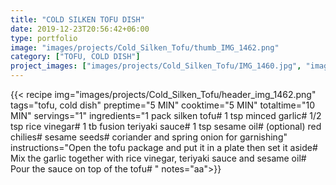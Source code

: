 ```yaml
---
title: "COLD SILKEN TOFU DISH"
date: 2019-12-23T20:56:42+06:00
type: portfolio
image: "images/projects/Cold_Silken_Tofu/thumb_IMG_1462.png"
category: ["TOFU, COLD DISH"]
project_images: ["images/projects/Cold_Silken_Tofu/IMG_1460.jpg", "images/projects/Cold_Silken_Tofu/IMG_1461.jpg"]
---
```


{{< recipe 
img="images/projects/Cold_Silken_Tofu/header_img_1462.png"
tags="tofu, cold dish" 
preptime="5 MIN" 
cooktime="5 MIN" 
totaltime="10 MIN" 
servings="1" 
ingredients="1 pack silken tofu# 1 tsp minced garlic# 1/2 tsp rice vinegar# 1 tb fusion teriyaki sauce# 1 tsp sesame oil# (optional) red chilies# sesame seeds# coriander and spring onion for garnishing" 
instructions="Open the tofu package and put it in a plate then set it aside# Mix the garlic together with rice vinegar, teriyaki sauce and sesame oil# Pour the sauce on top of the tofu# "
notes="aa">}}




